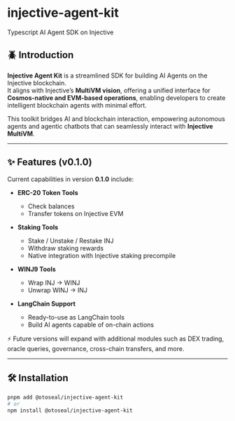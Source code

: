 # injective-agent-kit

Typescript AI Agent SDK on Injective

## 🪲 Introduction

**Injective Agent Kit** is a streamlined SDK for building AI Agents on the Injective blockchain.  
It aligns with Injective’s **MultiVM vision**, offering a unified interface for **Cosmos-native and EVM-based operations**, enabling developers to create intelligent blockchain agents with minimal effort.  

This toolkit bridges AI and blockchain interaction, empowering autonomous agents and agentic chatbots that can seamlessly interact with **Injective MultiVM**.  

---

## ✨ Features (v0.1.0)

Current capabilities in version **0.1.0** include:  

- **ERC-20 Token Tools**  
  - Check balances  
  - Transfer tokens on Injective EVM  

- **Staking Tools**  
  - Stake / Unstake / Restake INJ  
  - Withdraw staking rewards  
  - Native integration with Injective staking precompile  

- **WINJ9 Tools**  
  - Wrap INJ → WINJ  
  - Unwrap WINJ → INJ  

- **LangChain Support**  
  - Ready-to-use as LangChain tools  
  - Build AI agents capable of on-chain actions  

⚡ Future versions will expand with additional modules such as DEX trading, oracle queries, governance, cross-chain transfers, and more.  

---

## 🛠 Installation

```bash
pnpm add @otoseal/injective-agent-kit
# or
npm install @otoseal/injective-agent-kit
